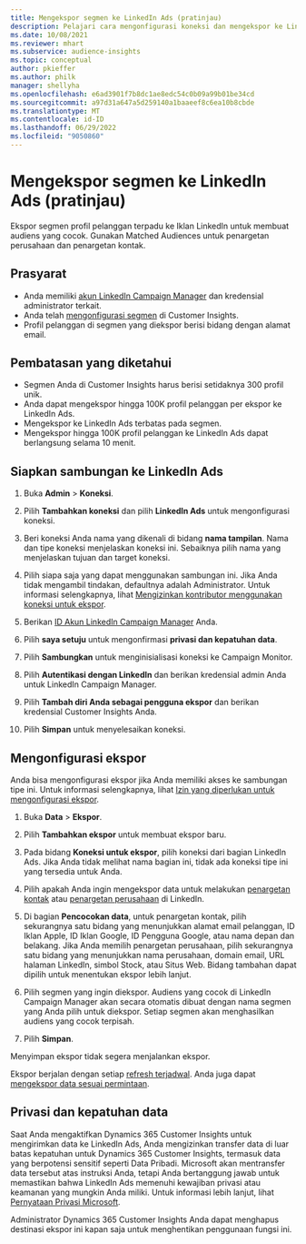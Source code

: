 ```yaml
---
title: Mengekspor segmen ke LinkedIn Ads (pratinjau)
description: Pelajari cara mengonfigurasi koneksi dan mengekspor ke LinkedIn Ads.
ms.date: 10/08/2021
ms.reviewer: mhart
ms.subservice: audience-insights
ms.topic: conceptual
author: pkieffer
ms.author: philk
manager: shellyha
ms.openlocfilehash: e6ad3901f7b8dc1ae8edc54c0b09a99b01be34cd
ms.sourcegitcommit: a97d31a647a5d259140a1baaeef8c6ea10b8cbde
ms.translationtype: MT
ms.contentlocale: id-ID
ms.lasthandoff: 06/29/2022
ms.locfileid: "9050860"
---
```

# <a name="export-segments-to-linkedin-ads-preview"></a>Mengekspor segmen ke LinkedIn Ads (pratinjau)

Ekspor segmen profil pelanggan terpadu ke Iklan LinkedIn untuk membuat audiens yang cocok. Gunakan Matched Audiences untuk penargetan perusahaan dan penargetan kontak.

## <a name="prerequisites"></a>Prasyarat

-   Anda memiliki [akun LinkedIn Campaign Manager](https://business.linkedin.com/marketing-solutions/ads) dan kredensial administrator terkait.
-   Anda telah [mengonfigurasi segmen](segments.md) di Customer Insights.
-   Profil pelanggan di segmen yang diekspor berisi bidang dengan alamat email.

## <a name="known-limitations"></a>Pembatasan yang diketahui

- Segmen Anda di Customer Insights harus berisi setidaknya 300 profil unik. 
- Anda dapat mengekspor hingga 100K profil pelanggan per ekspor ke LinkedIn Ads.
- Mengekspor ke LinkedIn Ads terbatas pada segmen.
- Mengekspor hingga 100K profil pelanggan ke LinkedIn Ads dapat berlangsung selama 10 menit. 

## <a name="set-up-the-connection-to-linkedin-ads"></a>Siapkan sambungan ke LinkedIn Ads

1. Buka **Admin** > **Koneksi**.

1. Pilih **Tambahkan koneksi** dan pilih **LinkedIn Ads** untuk mengonfigurasi koneksi.

1. Beri koneksi Anda nama yang dikenali di bidang **nama tampilan**. Nama dan tipe koneksi menjelaskan koneksi ini. Sebaiknya pilih nama yang menjelaskan tujuan dan target koneksi.

1. Pilih siapa saja yang dapat menggunakan sambungan ini. Jika Anda tidak mengambil tindakan, defaultnya adalah Administrator. Untuk informasi selengkapnya, lihat [Mengizinkan kontributor menggunakan koneksi untuk ekspor](connections.md#allow-contributors-to-use-a-connection-for-exports).

1. Berikan [ID Akun LinkedIn Campaign Manager](https://www.linkedin.com/help/lms/answer/a424270) Anda.

1. Pilih **saya setuju** untuk mengonfirmasi **privasi dan kepatuhan data**.

1. Pilih **Sambungkan** untuk menginisialisasi koneksi ke Campaign Monitor.

1. Pilih **Autentikasi dengan LinkedIn** dan berikan kredensial admin Anda untuk LinkedIn Campaign Manager.

1. Pilih **Tambah diri Anda sebagai pengguna ekspor** dan berikan kredensial Customer Insights Anda.

1. Pilih **Simpan** untuk menyelesaikan koneksi.

## <a name="configure-an-export"></a>Mengonfigurasi ekspor

Anda bisa mengonfigurasi ekspor jika Anda memiliki akses ke sambungan tipe ini. Untuk informasi selengkapnya, lihat [Izin yang diperlukan untuk mengonfigurasi ekspor](export-destinations.md#set-up-a-new-export).

1. Buka **Data** > **Ekspor**.

1. Pilih **Tambahkan ekspor** untuk membuat ekspor baru.

1. Pada bidang **Koneksi untuk ekspor**, pilih koneksi dari bagian LinkedIn Ads. Jika Anda tidak melihat nama bagian ini, tidak ada koneksi tipe ini yang tersedia untuk Anda.

1. Pilih apakah Anda ingin mengekspor data untuk melakukan [penargetan kontak](https://business.linkedin.com/marketing-solutions/ad-targeting/contact-targeting) atau [penargetan perusahaan](https://business.linkedin.com/marketing-solutions/ad-targeting/account-targeting) di LinkedIn. 

1. Di bagian **Pencocokan data**, untuk penargetan kontak, pilih sekurangnya satu bidang yang menunjukkan alamat email pelanggan, ID Iklan Apple, ID Iklan Google, ID Pengguna Google, atau nama depan dan belakang. Jika Anda memilih penargetan perusahaan, pilih sekurangnya satu bidang yang menunjukkan nama perusahaan, domain email, URL halaman LinkedIn, simbol Stock, atau Situs Web. Bidang tambahan dapat dipilih untuk menentukan ekspor lebih lanjut. 

1. Pilih segmen yang ingin diekspor. Audiens yang cocok di LinkedIn Campaign Manager akan secara otomatis dibuat dengan nama segmen yang Anda pilih untuk diekspor. Setiap segmen akan menghasilkan audiens yang cocok terpisah. 

1. Pilih **Simpan**.

Menyimpan ekspor tidak segera menjalankan ekspor.

Ekspor berjalan dengan setiap [refresh terjadwal](system.md#schedule-tab). Anda juga dapat [mengekspor data sesuai permintaan](export-destinations.md#run-exports-on-demand). 


## <a name="data-privacy-and-compliance"></a>Privasi dan kepatuhan data

Saat Anda mengaktifkan Dynamics 365 Customer Insights untuk mengirimkan data ke LinkedIn Ads, Anda mengizinkan transfer data di luar batas kepatuhan untuk Dynamics 365 Customer Insights, termasuk data yang berpotensi sensitif seperti Data Pribadi. Microsoft akan mentransfer data tersebut atas instruksi Anda, tetapi Anda bertanggung jawab untuk memastikan bahwa LinkedIn Ads memenuhi kewajiban privasi atau keamanan yang mungkin Anda miliki. Untuk informasi lebih lanjut, lihat [Pernyataan Privasi Microsoft](https://go.microsoft.com/fwlink/?linkid=396732).

Administrator Dynamics 365 Customer Insights Anda dapat menghapus destinasi ekspor ini kapan saja untuk menghentikan penggunaan fungsi ini.
